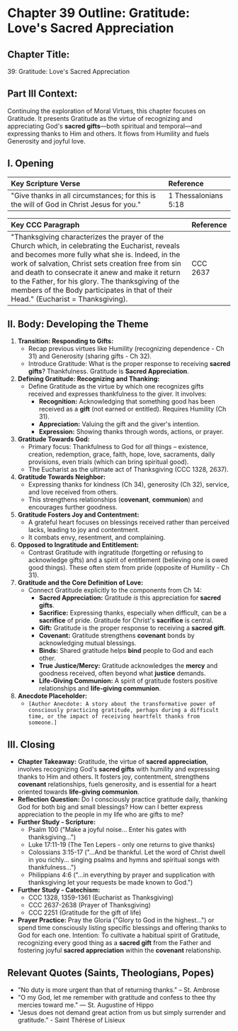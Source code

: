# Chapter 39 Outline: Gratitude: Love's Sacred Appreciation

## Chapter Title:
39: Gratitude: Love's Sacred Appreciation

## Part III Context:
Continuing the exploration of Moral Virtues, this chapter focuses on Gratitude. It presents Gratitude as the virtue of recognizing and appreciating God's **sacred gifts**—both spiritual and temporal—and expressing thanks to Him and others. It flows from Humility and fuels Generosity and joyful love.

## I. Opening

| Key Scripture Verse                                                               | Reference           |
| :-------------------------------------------------------------------------------- | :------------------ |
| "Give thanks in all circumstances; for this is the will of God in Christ Jesus for you." | 1 Thessalonians 5:18 |

| Key CCC Paragraph                                                                                                                                                                                                                                                                                                                                                                                                                   | Reference |
| :---------------------------------------------------------------------------------------------------------------------------------------------------------------------------------------------------------------------------------------------------------------------------------------------------------------------------------------------------------------------------------------------------------------------------------- | :-------- |
| "Thanksgiving characterizes the prayer of the Church which, in celebrating the Eucharist, reveals and becomes more fully what she is. Indeed, in the work of salvation, Christ sets creation free from sin and death to consecrate it anew and make it return to the Father, for his glory. The thanksgiving of the members of the Body participates in that of their Head." (Eucharist = Thanksgiving). | CCC 2637  |

## II. Body: Developing the Theme

1.  **Transition: Responding to Gifts:**
    *   Recap previous virtues like Humility (recognizing dependence - Ch 31) and Generosity (sharing gifts - Ch 32).
    *   Introduce Gratitude: What is the proper response to receiving **sacred gifts**? Thankfulness. Gratitude is **Sacred Appreciation**.
2.  **Defining Gratitude: Recognizing and Thanking:**
    *   Define Gratitude as the virtue by which one recognizes gifts received and expresses thankfulness to the giver. It involves:
        *   **Recognition:** Acknowledging that something good has been received as a **gift** (not earned or entitled). Requires Humility (Ch 31).
        *   **Appreciation:** Valuing the gift and the giver's intention.
        *   **Expression:** Showing thanks through words, actions, or prayer.
3.  **Gratitude Towards God:**
    *   Primary focus: Thankfulness to God for *all* things – existence, creation, redemption, grace, faith, hope, love, sacraments, daily provisions, even trials (which can bring spiritual good).
    *   The Eucharist as the ultimate act of Thanksgiving (CCC 1328, 2637).
4.  **Gratitude Towards Neighbor:**
    *   Expressing thanks for kindness (Ch 34), generosity (Ch 32), service, and love received from others.
    *   This strengthens relationships (**covenant**, **communion**) and encourages further goodness.
5.  **Gratitude Fosters Joy and Contentment:**
    *   A grateful heart focuses on blessings received rather than perceived lacks, leading to joy and contentment.
    *   It combats envy, resentment, and complaining.
6.  **Opposed to Ingratitude and Entitlement:**
    *   Contrast Gratitude with ingratitude (forgetting or refusing to acknowledge gifts) and a spirit of entitlement (believing one is owed good things). These often stem from pride (opposite of Humility - Ch 31).
7.  **Gratitude and the Core Definition of Love:**
    *   Connect Gratitude explicitly to the components from Ch 14:
        *   **Sacred Appreciation:** Gratitude *is* this appreciation for **sacred gifts**.
        *   **Sacrifice:** Expressing thanks, especially when difficult, can be a **sacrifice** of pride. Gratitude for Christ's **sacrifice** is central.
        *   **Gift:** Gratitude is the proper response to receiving a **sacred gift**.
        *   **Covenant:** Gratitude strengthens **covenant** bonds by acknowledging mutual blessings.
        *   **Binds:** Shared gratitude helps **bind** people to God and each other.
        *   **True Justice/Mercy:** Gratitude acknowledges the **mercy** and goodness received, often beyond what **justice** demands.
        *   **Life-Giving Communion:** A spirit of gratitude fosters positive relationships and **life-giving communion**.
8.  **Anecdote Placeholder:**
    *   `[Author Anecdote: A story about the transformative power of consciously practicing gratitude, perhaps during a difficult time, or the impact of receiving heartfelt thanks from someone.]`

## III. Closing

*   **Chapter Takeaway:** Gratitude, the virtue of **sacred appreciation**, involves recognizing God's **sacred gifts** with humility and expressing thanks to Him and others. It fosters joy, contentment, strengthens **covenant** relationships, fuels generosity, and is essential for a heart oriented towards **life-giving communion**.
*   **Reflection Question:** Do I consciously practice gratitude daily, thanking God for both big and small blessings? How can I better express appreciation to the people in my life who are gifts to me?
*   **Further Study - Scripture:**
    *   Psalm 100 ("Make a joyful noise... Enter his gates with thanksgiving...")
    *   Luke 17:11-19 (The Ten Lepers - only one returns to give thanks)
    *   Colossians 3:15-17 ("...And be thankful. Let the word of Christ dwell in you richly... singing psalms and hymns and spiritual songs with thankfulness...")
    *   Philippians 4:6 ("...in everything by prayer and supplication with thanksgiving let your requests be made known to God.")
*   **Further Study - Catechism:**
    *   CCC 1328, 1359-1361 (Eucharist as Thanksgiving)
    *   CCC 2637-2638 (Prayer of Thanksgiving)
    *   CCC 2251 (Gratitude for the gift of life)
*   **Prayer Practice:** Pray the Gloria ("Glory to God in the highest...") or spend time consciously listing specific blessings and offering thanks to God for each one. Intention: To cultivate a habitual spirit of Gratitude, recognizing every good thing as a **sacred gift** from the Father and fostering joyful **sacred appreciation** within the **covenant** relationship.

## Relevant Quotes (Saints, Theologians, Popes)
*   "No duty is more urgent than that of returning thanks." – St. Ambrose
*   "O my God, let me remember with gratitude and confess to thee thy mercies toward me." — St. Augustine of Hippo
*   "Jesus does not demand great action from us but simply surrender and gratitude.” - Saint Thérèse of Lisieux
